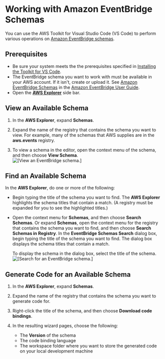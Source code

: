 # Working with Amazon EventBridge Schemas<a name="eventbridge-schemas"></a>

You can use the AWS Toolkit for Visual Studio Code \(VS Code\) to perform various operations on [Amazon EventBridge schemas](https://docs.aws.amazon.com/eventbridge/latest/userguide/eventbridge-schemas.html)\.

## Prerequisites<a name="eventbridge-schemas-prereq"></a>
+ Be sure your system meets the the prerequisites specified in [Installing the Toolkit for VS Code](setup-toolkit.md#setup-prereq)\.
+ The EventBridge schema you want to work with must be available in your AWS account\. If it isn't, create or upload it\. See [Amazon EventBridge Schemas](https://docs.aws.amazon.com/eventbridge/latest/userguide/eventbridge-schemas.html) in the [Amazon EventBridge User Guide](https://docs.aws.amazon.com/eventbridge/latest/userguide/)\.
+ Open the [**AWS Explorer**](toolkit-navigation.md#aws-explorer-basic-ui) side bar\.

## View an Available Schema<a name="eventbridge-schemas-view"></a>

1. In the **AWS Explorer**, expand **Schemas**\.

1. Expand the name of the registry that contains the schema you want to view\. For example, many of the schemas that AWS supplies are in the **aws\.events** registry\.

1. To view a schema in the editor, open the context menu of the schema, and then choose **View Schema**\.  
![\[View an EventBridge schema.\]](http://docs.aws.amazon.com/toolkit-for-vscode/latest/userguide/images/eventbridge-view.png)

## Find an Available Schema<a name="eventbridge-schemas-find"></a>

In the **AWS Explorer**, do one or more of the following:
+ Begin typing the title of the schema you want to find\. The **AWS Explorer** highlights the schema titles that contain a match\. \(A registry must be expanded for you to see the highlighted titles\.\)
+ Open the context menu for **Schemas**, and then choose **Search Schemas**\. Or expand **Schemas**, open the context menu for the registry that contains the schema you want to find, and then choose **Search Schemas in Registry**\. In the **EventBridge Schemas Search** dialog box, begin typing the title of the schema you want to find\. The dialog box displays the schema titles that contain a match\.

  To display the schema in the dialog box, select the title of the schema\.  
![\[Search for an EventBridge schema.\]](http://docs.aws.amazon.com/toolkit-for-vscode/latest/userguide/images/eventbridge-search.png)

## Generate Code for an Available Schema<a name="eventbridge-schemas-generate-code"></a>

1. In the **AWS Explorer**, expand **Schemas**\.

1. Expand the name of the registry that contains the schema you want to generate code for\.

1. Right\-click the title of the schema, and then choose **Download code bindings**\.

1. In the resulting wizard pages, choose the following:
   + The **Version** of the schema
   + The code binding language
   + The workspace folder where you want to store the generated code on your local development machine